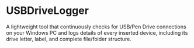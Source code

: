 # USBDriveLogger
A lightweight tool that continuously checks for USB/Pen Drive connections on your Windows PC and logs details of every inserted device, including its drive letter, label, and complete file/folder structure.
